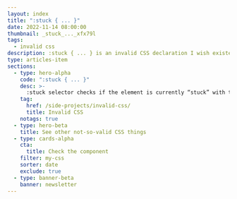 ```yaml
---
layout: index
title: ":stuck { ... }"
date: 2022-11-14 08:00:00
thumbnail: _stuck_..._xfx79l
tags:
  - invalid css
description: :stuck { ... } is an invalid CSS declaration I wish existed."
type: articles-item
sections:
  - type: hero-alpha
    code: ":stuck { ... }"
    desc: >-
      :stuck selector checks if the element is currently “stuck” with the `position: sticky`.
    tag:
      href: /side-projects/invalid-css/
      title: Invalid CSS
    notags: true
  - type: hero-beta
    title: See other not-so-valid CSS things
  - type: cards-alpha
    cta:
      title: Check the component
    filter: my-css
    sorter: date
    exclude: true
  - type: banner-beta
    banner: newsletter
---
```

